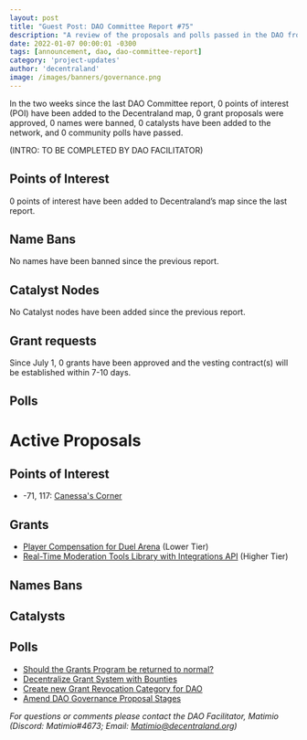 ```yaml
---
layout: post
title: "Guest Post: DAO Committee Report #75"
description: "A review of the proposals and polls passed in the DAO from July 1 through July 15".
date: 2022-01-07 00:00:01 -0300
tags: [announcement, dao, dao-committee-report]
category: 'project-updates'
author: 'decentraland'
image: /images/banners/governance.png
---
```


In the two weeks since the last DAO Committee report, 0 points of interest (POI) have been added to the Decentraland map, 0 grant proposals were approved, 0 names were banned, 0 catalysts have been added to the network, and 0 community polls have passed.

(INTRO: TO BE COMPLETED BY DAO FACILITATOR)

## Points of Interest
0 points of interest have been added to Decentraland’s map since the last report.


## Name Bans

No names have been banned since the previous report.

## Catalyst Nodes
No Catalyst nodes have been added since the previous report.


## Grant requests
Since July 1, 0 grants have been approved and the vesting contract(s) will be established within 7-10 days.


## Polls


# Active Proposals

## Points of Interest

* -71, 117: [Canessa&#39;s Corner](https://governance.decentraland.org/proposal/?id=e5567c0a-4083-4b59-91ac-f9a44285953e)

## Grants

* [Player Compensation for Duel Arena](https://governance.decentraland.org/proposal/?id=f4b8dba9-db3f-4f3c-a731-bd47141477e1) (Lower Tier)
* [Real-Time Moderation Tools Library with Integrations API](https://governance.decentraland.org/proposal/?id=ff630e17-5321-49fa-9796-7b782fc5c3a5) (Higher Tier)

## Names Bans


## Catalysts


## Polls

* [Should the Grants Program be returned to normal?](https://governance.decentraland.org/proposal/?id=fbba0e1a-f657-4dc2-a476-8dc54b0728fe)
* [Decentralize Grant System with Bounties](https://governance.decentraland.org/proposal/?id=9ea92b21-4795-48aa-a160-14ad32f31701)
* [Create new Grant Revocation Category for DAO](https://governance.decentraland.org/proposal/?id=07f7a149-4681-411f-9dbb-87e29a584967)
* [Amend DAO Governance Proposal Stages](https://governance.decentraland.org/proposal/?id=a42d76fb-d2b4-4da2-b94c-b07eea85b930)

*For questions or comments please contact the DAO Facilitator, Matimio (Discord: Matimio#4673; Email: [Matimio@decentraland.org](mailto:Matimio@decentraland.org))*